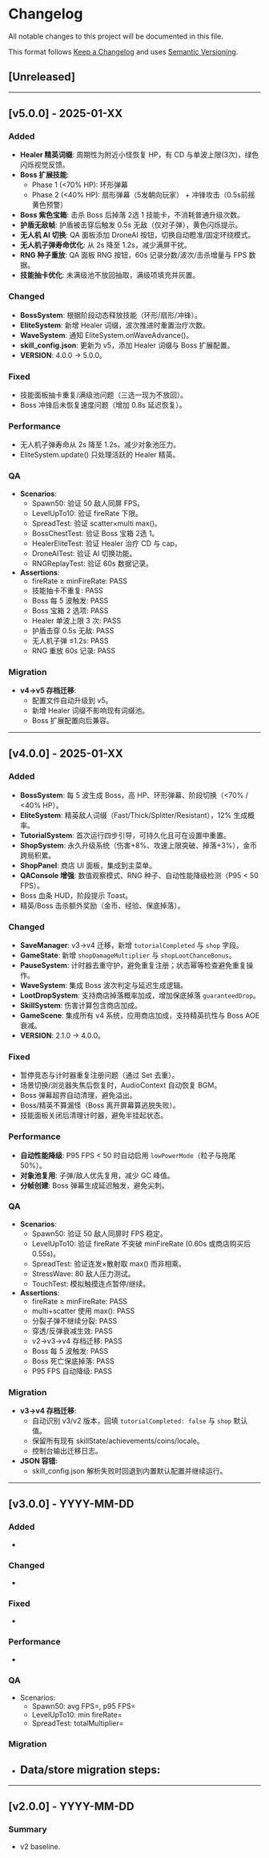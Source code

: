 # Changelog
All notable changes to this project will be documented in this file.

This format follows [Keep a Changelog](https://keepachangelog.com/en/1.0.0/) 
and uses [Semantic Versioning](https://semver.org/).

## [Unreleased]

---

## [v5.0.0] - 2025-01-XX

### Added
- **Healer 精英词缀**: 周期性为附近小怪恢复 HP，有 CD 与单波上限(3次)，绿色闪烁视觉反馈。
- **Boss 扩展技能**: 
  - Phase 1 (<70% HP): 环形弹幕
  - Phase 2 (<40% HP): 扇形弹幕（5发朝向玩家） + 冲锋攻击（0.5s前摇黄色预警）
- **Boss 紫色宝箱**: 击杀 Boss 后掉落 2选 1 技能卡，不消耗普通升级次数。
- **护盾无敌帧**: 护盾被击穿后触发 0.5s 无敌（仅对子弹），黄色闪烁提示。
- **无人机 AI 切换**: QA 面板添加 DroneAI 按钮，切换自动瞪准/固定环绕模式。
- **无人机子弹寿命优化**: 从 2s 降至 1.2s，减少满屏干扰。
- **RNG 种子重放**: QA 面板 RNG 按钮，60s 记录分数/波次/击杀增量与 FPS 数据。
- **技能抽卡优化**: 未满级池不放回抽取，满级项填充并灰置。

### Changed
- **BossSystem**: 根据阶段动态释放技能（环形/扇形/冲锋）。
- **EliteSystem**: 新增 Healer 词缀，波次推进时重置治疗次数。
- **WaveSystem**: 通知 EliteSystem.onWaveAdvance()。
- **skill_config.json**: 更新为 v5，添加 Healer 词缀与 Boss 扩展配置。
- **VERSION**: 4.0.0 → 5.0.0。

### Fixed
- 技能面板抽卡重复/满级池问题（三选一现为不放回）。
- Boss 冲锋后未恢复速度问题（增加 0.8s 延迟恢复）。

### Performance
- 无人机子弹寿命从 2s 降至 1.2s，减少对象池压力。
- EliteSystem.update() 只处理活跃的 Healer 精英。

### QA
- **Scenarios**:
  - Spawn50: 验证 50 敌人同屏 FPS。
  - LevelUpTo10: 验证 fireRate 下限。
  - SpreadTest: 验证 scatter×multi max()。
  - BossChestTest: 验证 Boss 宝箱 2选 1。
  - HealerEliteTest: 验证 Healer 治疗 CD 与 cap。
  - DroneAITest: 验证 AI 切换功能。
  - RNGReplayTest: 验证 60s 数据记录。
- **Assertions**:
  - fireRate ≥ minFireRate: PASS
  - 技能抽卡不重复: PASS
  - Boss 每 5 波触发: PASS
  - Boss 宝箱 2 选项: PASS
  - Healer 单波上限 3 次: PASS
  - 护盾击穿 0.5s 无敌: PASS
  - 无人机子弹 ≤1.2s: PASS
  - RNG 重放 60s 记录: PASS

### Migration
- **v4→v5 存档迁移**:
  - 配置文件自动升级到 v5。
  - 新增 Healer 词缀不影响现有词缀池。
  - Boss 扩展配置向后兼容。

---

## [v4.0.0] - 2025-01-XX

### Added
- **BossSystem**: 每 5 波生成 Boss，高 HP、环形弹幕、阶段切换（<70% / <40% HP）。
- **EliteSystem**: 精英敌人词缀（Fast/Thick/Splitter/Resistant），12% 生成概率。
- **TutorialSystem**: 首次运行四步引导，可持久化且可在设置中重置。
- **ShopSystem**: 永久升级系统（伤害+8%、攻速上限突破、掉落+3%），金币跨局积累。
- **ShopPanel**: 商店 UI 面板，集成到主菜单。
- **QAConsole 增强**: 数值观察模式、RNG 种子、自动性能降级检测（P95 < 50 FPS）。
- Boss 血条 HUD，阶段提示 Toast。
- 精英/Boss 击杀额外奖励（金币、经验、保底掉落）。

### Changed
- **SaveManager**: v3→v4 迁移，新增 `tutorialCompleted` 与 `shop` 字段。
- **GameState**: 新增 `shopDamageMultiplier` 与 `shopLootChanceBonus`。
- **PauseSystem**: 计时器去重守护，避免重复注册；状态幂等检查避免重复操作。
- **WaveSystem**: 集成 Boss 波次判定与延迟生成逻辑。
- **LootDropSystem**: 支持商店掉落概率加成，增加保底掉落 `guaranteedDrop`。
- **SkillSystem**: 伤害计算包含商店加成。
- **GameScene**: 集成所有 v4 系统，应用商店加成，支持精英抗性与 Boss AOE 衰减。
- **VERSION**: 2.1.0 → 4.0.0。

### Fixed
- 暂停竞态与计时器重复注册问题（通过 Set 去重）。
- 场景切换/浏览器失焦后恢复时，AudioContext 自动恢复 BGM。
- Boss 弹幕超界自动清理，避免溢出。
- Boss/精英不算漏怪（Boss 离开屏幕算逃脱失败）。
- 技能面板关闭后清理计时器，避免半挂起状态。

### Performance
- **自动性能降级**: P95 FPS < 50 时自动启用 `lowPowerMode`（粒子与拖尾 50%）。
- **对象池复用**: 子弹/敌人优先复用，减少 GC 峰值。
- **分帧创建**: Boss 弹幕生成延迟触发，避免尖刺。

### QA
- **Scenarios**:
  - Spawn50: 验证 50 敌人同屏时 FPS 稳定。
  - LevelUpTo10: 验证 fireRate 不突破 minFireRate (0.60s 或商店购买后 0.55s)。
  - SpreadTest: 验证连发×散射取 max() 而非相乘。
  - StressWave: 80 敌人压力测试。
  - TouchTest: 模拟触摸连点暂停/继续。
- **Assertions**:
  - fireRate ≥ minFireRate: PASS
  - multi+scatter 使用 max(): PASS
  - 分裂子弹不继续分裂: PASS
  - 穿透/反弹衰减生效: PASS
  - v2→v3→v4 存档迁移: PASS
  - Boss 每 5 波触发: PASS
  - Boss 死亡保底掉落: PASS
  - P95 FPS 自动降级: PASS

### Migration
- **v3→v4 存档迁移**:
  - 自动识别 v3/v2 版本，回填 `tutorialCompleted: false` 与 `shop` 默认值。
  - 保留所有现有 skillState/achievements/coins/locale。
  - 控制台输出迁移日志。
- **JSON 容错**:
  - skill_config.json 解析失败时回退到内置默认配置并继续运行。

---

## [v3.0.0] - YYYY-MM-DD
### Added
- 

### Changed
- 

### Fixed
- 

### Performance
- 

### QA
- Scenarios:
  - Spawn50: avg FPS=, p95 FPS=
  - LevelUpTo10: min fireRate=
  - SpreadTest: totalMultiplier=

### Migration
- Data/store migration steps:
  - 

---

## [v2.0.0] - YYYY-MM-DD
### Summary
- v2 baseline.
